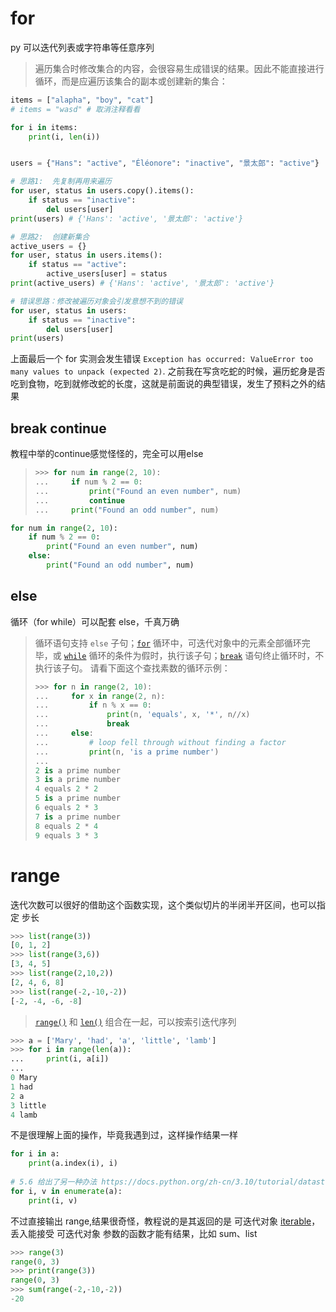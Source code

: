 # for

py 可以迭代列表或字符串等任意序列

> 遍历集合时修改集合的内容，会很容易生成错误的结果。因此不能直接进行循环，而是应遍历该集合的副本或创建新的集合：

```python
items = ["alapha", "boy", "cat"]
# items = "wasd" # 取消注释看看

for i in items:
    print(i, len(i))


users = {"Hans": "active", "Éléonore": "inactive", "景太郎": "active"}

# 思路1:  先复制再用来遍历
for user, status in users.copy().items():
    if status == "inactive":
        del users[user]
print(users) # {'Hans': 'active', '景太郎': 'active'}

# 思路2:  创建新集合
active_users = {}
for user, status in users.items():
    if status == "active":
        active_users[user] = status
print(active_users) # {'Hans': 'active', '景太郎': 'active'}

# 错误思路：修改被遍历对象会引发意想不到的错误
for user, status in users:
    if status == "inactive":
        del users[user]
print(users)
```

上面最后一个 for 实测会发生错误 `Exception has occurred: ValueError too many values to unpack (expected 2)`. 之前我在写贪吃蛇的时候，遍历蛇身是否吃到食物，吃到就修改蛇的长度，这就是前面说的典型错误，发生了预料之外的结果


## break continue

教程中举的continue感觉怪怪的，完全可以用else

> ```python
> >>> for num in range(2, 10):
> ...     if num % 2 == 0:
> ...         print("Found an even number", num)
> ...         continue
> ...     print("Found an odd number", num)
> ```
>
> 

```python
for num in range(2, 10):
    if num % 2 == 0:
        print("Found an even number", num)
    else:
        print("Found an odd number", num)
```



## else


循环（for while）可以配套 else，千真万确

> 循环语句支持 `else` 子句；[`for`](https://docs.python.org/zh-cn/3.10/reference/compound_stmts.html#for) 循环中，可迭代对象中的元素全部循环完毕，或 [`while`](https://docs.python.org/zh-cn/3.10/reference/compound_stmts.html#while) 循环的条件为假时，执行该子句；[`break`](https://docs.python.org/zh-cn/3.10/reference/simple_stmts.html#break) 语句终止循环时，不执行该子句。 请看下面这个查找素数的循环示例：
>
> ```python
> >>> for n in range(2, 10):
> ...     for x in range(2, n):
> ...         if n % x == 0:
> ...             print(n, 'equals', x, '*', n//x)
> ...             break
> ...     else:
> ...         # loop fell through without finding a factor
> ...         print(n, 'is a prime number')
> ...
> 2 is a prime number
> 3 is a prime number
> 4 equals 2 * 2
> 5 is a prime number
> 6 equals 2 * 3
> 7 is a prime number
> 8 equals 2 * 4
> 9 equals 3 * 3
> ```



# range

迭代次数可以很好的借助这个函数实现，这个类似切片的半闭半开区间，也可以指定 步长

```python
>>> list(range(3))
[0, 1, 2]
>>> list(range(3,6))
[3, 4, 5]
>>> list(range(2,10,2))
[2, 4, 6, 8]
>>> list(range(-2,-10,-2))
[-2, -4, -6, -8]
```



> [`range()`](https://docs.python.org/zh-cn/3.10/library/stdtypes.html#range) 和 [`len()`](https://docs.python.org/zh-cn/3.10/library/functions.html#len) 组合在一起，可以按索引迭代序列

```python
>>> a = ['Mary', 'had', 'a', 'little', 'lamb']
>>> for i in range(len(a)):
...     print(i, a[i])
...
0 Mary
1 had
2 a
3 little
4 lamb
```

不是很理解上面的操作，毕竟我遇到过，这样操作结果一样

```python
for i in a:
    print(a.index(i), i)
    
# 5.6 给出了另一种办法 https://docs.python.org/zh-cn/3.10/tutorial/datastructures.html#tut-loopidioms
for i, v in enumerate(a):
    print(i, v)
```

不过直接输出 range,结果很奇怪，教程说的是其返回的是 可迭代对象 [iterable](https://docs.python.org/zh-cn/3.10/glossary.html#term-iterable)，丢入能接受 可迭代对象 参数的函数才能有结果，比如 sum、list

```python
>>> range(3)
range(0, 3)
>>> print(range(3))
range(0, 3)
>>> sum(range(-2,-10,-2))
-20
```

